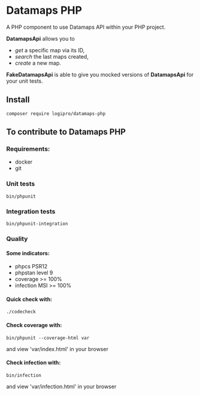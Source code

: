 # Datamaps PHP

A PHP component to use Datamaps API within your PHP project.

**DatamapsApi** allows you to 
* *get* a specific map via its ID, 
* *search* the last maps created,
* *create* a new map.

**FakeDatamapsApi** is able to give you mocked versions of **DatamapsApi** for your unit tests.

## Install

```shell
composer require logipro/datamaps-php
```

## To contribute to Datamaps PHP
### Requirements:
* docker
* git

### Unit tests
```shell
bin/phpunit
```

### Integration tests
```shell
bin/phpunit-integration
```

### Quality
#### Some indicators:
* phpcs PSR12
* phpstan level 9
* coverage >= 100%
* infection MSI >= 100%


#### Quick check with:
```shell
./codecheck
```


#### Check coverage with:
```shell
bin/phpunit --coverage-html var
```
and view 'var/index.html' in your browser


#### Check infection with:
```shell
bin/infection
```
and view 'var/infection.html' in your browser